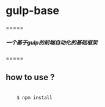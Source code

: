 # gulp-base
=====
##### 一个基于gulp的前端自动化的基础框架
=====
## how to use ?
<pre>
  <code>
    $ npm install
  </code>
</pre>
